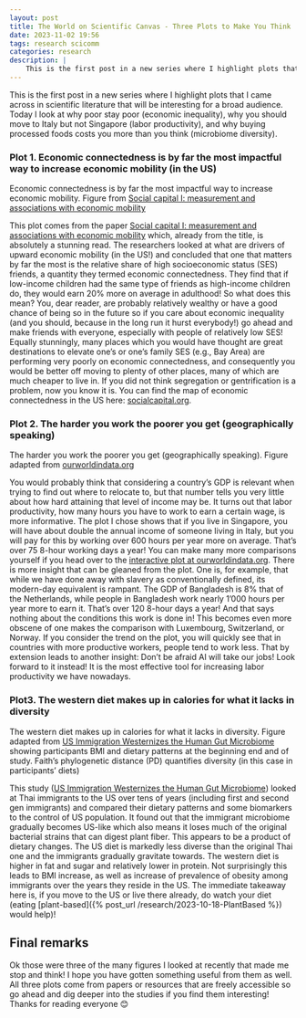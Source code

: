 ```yaml
---
layout: post
title: The World on Scientific Canvas - Three Plots to Make You Think
date: 2023-11-02 19:56
tags: research scicomm
categories: research
description: |
    This is the first post in a new series where I highlight plots that I came across in scientific literature that will be interesting for a broad audience. Today I look at why poor stay poor (economic inequality), why you should move to Italy but not Singapore (labor productivity), and why you should avoid processed foods (microbiome diversity).
---
```


This is the first post in a new series where I highlight plots that I came across in scientific literature that will be interesting for a broad audience. Today I look at why poor stay poor (economic inequality), why you should move to Italy but not Singapore (labor productivity), and why buying processed foods costs you more than you think (microbiome diversity). 

### Plot 1. Economic connectedness is by far the most impactful way to increase economic mobility (in the US)

<div class="img_row">
	<img class="col three" src="{{ site.baseurl }}/img/social_capital_i_EC.png" alt="" title="Header"/>
</div>
<div class="col three caption">
Economic connectedness is by far the most impactful way to increase economic mobility. Figure from <a href="https://www.nature.com/articles/s41586-022-04996-4.pdf">Social capital I: measurement and associations with economic mobility</a>
</div>


This plot comes from the paper [Social capital I: measurement and associations with economic mobility](https://www.nature.com/articles/s41586-022-04996-4.pdf) which, already from the title, is absolutely a stunning read. The researchers looked at what are drivers of upward economic mobility (in the US!) and concluded that one that matters by far the most is the relative share of high socioeconomic status (SES) friends, a quantity they termed economic connectedness. They find that if low-income children had the same type of friends as high-income children do, they would earn 20% more on average in adulthood! So what does this mean? You, dear reader, are probably relatively wealthy or have a good chance of being so in the future so if you care about economic inequality (and you should, because in the long run it hurst everybody!) go ahead and make friends with everyone, especially with people of relatively low SES!
Equally stunningly, many places which you would have thought are great destinations to elevate one’s or one’s family SES (e.g., Bay Area) are performing very poorly on economic connectedness, and consequently you would be better off moving to plenty of other places, many of which are much cheaper to live in. If you did not think segregation or gentrification is a problem, now you know it is. You can find the map of economic connectedness in the US here: [socialcapital.org](https://www.socialcapital.org/).

### Plot 2. The harder you work the poorer you get (geographically speaking)

<div class="img_row">
	<img class="col three" src="{{ site.baseurl }}/img/productivity-vs-annual-hours-worked.png" alt="" title="Header"/>
</div>
<div class="col three caption">
The harder you work the poorer you get (geographically speaking). Figure adapted from <a href="https://ourworldindata.org/grapher/productivity-vs-annual-hours-worked">ourworldindata.org</a>
</div>

You would probably think that considering a country’s GDP is relevant when trying to find out where to relocate to, but that number tells you very little about how hard attaining that level of income may be. It turns out that labor productivity, how many hours you have to work to earn a certain wage, is more informative. The plot I chose shows that if you live in Singapore, you will have about double the annual income of someone living in Italy, but you will pay for this by working over 600 hours per year more on average. That’s over 75 8-hour working days a year! You can make many more comparisons yourself if you head over to the [interactive plot at ourworldindata.org](https://ourworldindata.org/grapher/productivity-vs-annual-hours-worked). 
There is more insight that can be gleaned from the plot. One is, for example, that while we have done away with slavery as conventionally defined, its modern-day equivalent is rampant. The GDP of Bangladesh is 8% that of the Netherlands, while people in Bangladesh work nearly 1’000 hours per year more to earn it. That’s over 120 8-hour days a year! And that says nothing about the conditions this work is done in! This becomes even more obscene of one makes the comparison with Luxembourg, Switzerland, or Norway. 
If you consider the trend on the plot, you will quickly see that in countries with more productive workers, people tend to work less. That by extension leads to another insight: Don’t be afraid AI will take our jobs! Look forward to it instead! It is the most effective tool for increasing labor productivity we have nowadays. 

### Plot3. The western diet makes up in calories for what it lacks in diversity

<div class="img_row">
	<img class="col three" src="{{ site.baseurl }}/img/westernizedMicrobiome.png" alt="" title="Header"/>
</div>
<div class="col three caption">
The western diet makes up in calories for what it lacks in diversity. Figure adapted from <a href="https://doi.org/10.1016/j.cell.2018.10.029">US Immigration Westernizes the Human Gut Microbiome</a> showing participants BMI and dietary patterns at the beginning end and of study. Faith’s phylogenetic distance (PD) quantifies diversity (in this case in participants’ diets)
</div>

This study ([US Immigration Westernizes the Human Gut Microbiome](https://doi.org/10.1016/j.cell.2018.10.029)) looked at Thai immigrants to the US over tens of years (including first and second gen immigrants) and compared their dietary patterns and some biomarkers to the control of US population. It found out that the immigrant microbiome gradually becomes US-like which also means it loses much of the original bacterial strains that can digest plant fiber. This appears to be a product of dietary changes. The US diet is markedly less diverse than the original Thai one and the immigrants gradually gravitate towards. The western diet is higher in fat and sugar and relatively lower in protein. Not surprisingly this leads to BMI increase, as well as increase of prevalence of obesity among immigrants over the years they reside in the US. The immediate takeaway here is, if you move to the US or live there already, do watch your diet (eating [plant-based]({% post_url /research/2023-10-18-PlantBased %}) would help)!

## Final remarks
Ok those were three of the many figures I looked at recently that made me stop and think! I hope you have gotten something useful from them as well. All three plots come from papers or resources that are freely accessible so go ahead and dig deeper into the studies if you find them interesting! Thanks for reading everyone 😊

